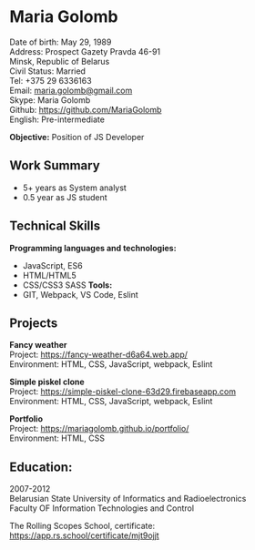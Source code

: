 # Maria Golomb #
 
Date of birth: May 29, 1989  
Address: Prospect Gazety Pravda 46-91  
Minsk, Republic of Belarus  
Civil Status: Married  
Tel: +375 29 6336163  
Email: maria.golomb@gmail.com  
Skype: Maria Golomb  
Github: https://github.com/MariaGolomb  
English: Pre-intermediate 
 
**Objective:** Position of JS Developer 
 
## Work Summary ## 
* 5+ years as System analyst 
* 0.5 year as JS student 
 
## Technical Skills ## 
**Programming languages and technologies:**  
* JavaScript, ES6 
* HTML/HTML5   
* CSS/CSS3 SASS 
**Tools:**  
* GIT, Webpack, VS Code, Eslint 
 
## Projects ## 
**Fancy weather**  
Project: https://fancy-weather-d6a64.web.app/  
Environment: HTML, CSS, JavaScript, webpack, Eslint 
 
**Simple piskel clone**  
Project: https://simple-piskel-clone-63d29.firebaseapp.com  
Environment: HTML, CSS, JavaScript, webpack, Eslint 
 
**Portfolio**  
Project: https://mariagolomb.github.io/portfolio/  
Environment: HTML, CSS 
 
## Education: ## 
2007-2012  
Belarusian State University of Informatics and Radioelectronics  
Faculty OF Information Technologies and Control  
  
The Rolling Scopes School, certificate:  
https://app.rs.school/certificate/mjt9ojjt 
